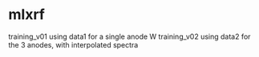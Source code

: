 # mlxrf

training_v01  using data1  for a single anode W
training_v02  using data2  for the 3 anodes, with interpolated spectra
